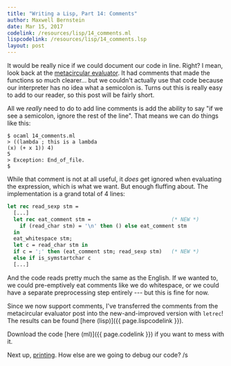 ```yaml
---
title: "Writing a Lisp, Part 14: Comments"
author: Maxwell Bernstein
date: Mar 15, 2017
codelink: /resources/lisp/14_comments.ml
lispcodelink: /resources/lisp/14_comments.lsp
layout: post
---
```


It would be really nice if we could document our code in line. Right? I mean,
look back at the [metacircular evaluator](../12_metacircular/). It had comments
that made the functions so much clearer... but we couldn't actually use that
code because our interpreter has no idea what a semicolon is. Turns out this is
really easy to add to our reader, so this post will be fairly short.

All we *really* need to do to add line comments is add the ability to say "if
we see a semicolon, ignore the rest of the line". That means we can do things
like this:

```
$ ocaml 14_comments.ml
> ((lambda ; this is a lambda
(x) (+ x 1)) 4)
5
> Exception: End_of_file.
$
```

While that comment is not at all useful, it *does* get ignored when evaluating
the expression, which is what we want. But enough fluffing about. The
implementation is a grand total of 4 lines:

```ocaml
let rec read_sexp stm =
  [...]
  let rec eat_comment stm =                          (* NEW *)
    if (read_char stm) = '\n' then () else eat_comment stm
  in
  eat_whitespace stm;
  let c = read_char stm in
  if c = ';' then (eat_comment stm; read_sexp stm)   (* NEW *)
  else if is_symstartchar c
  [...]
```

And the code reads pretty much the same as the English. If we wanted to, we
could pre-emptively eat comments like we do whitespace, or we could have a
separate preprocessing step entirely --- but this is fine for now.

Since we now support comments, I've transferred the comments from the
metacircular evaluator post into the new-and-improved version with `letrec`!
The results can be found [here (lisp)]({{ page.lispcodelink }}).

Download the code [here (ml)]({{ page.codelink }}) if you want to mess with it.

Next up, [printing](/blog/lisp/15_io/). How else are we going to
debug our code? /s
